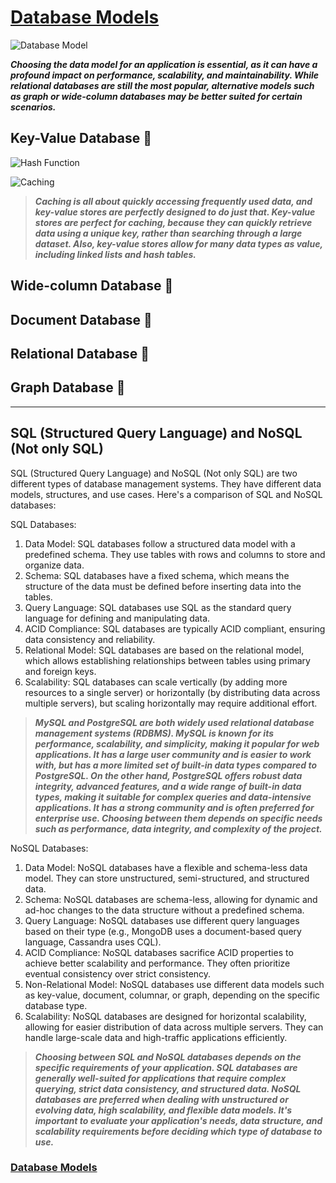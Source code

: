 # [Database Models](https://www.youtube.com/watch?v=9mdadNspP_M&t=1125s&ab_channel=High-PerformanceProgramming)

![Database Model](/images/01.png)

**_Choosing the data model for an application is essential, as it can have a profound impact on performance, scalability, and maintainability. While relational databases are still the most popular, alternative models such as graph or wide-column databases may be better suited for certain scenarios._**

## Key-Value Database 🐇

![Hash Function](/images/image1.png)

![Caching](/images/picture1.png)

> **_Caching is all about quickly accessing frequently used data, and key-value stores are perfectly designed to do just that. Key-value stores are perfect for caching, because they can quickly retrieve data using a unique key, rather than searching through a large dataset. Also, key-value stores allow for many data types as value, including linked lists and hash tables._**

## Wide-column Database 🎡

## Document Database 📑

## Relational Database 👑

## Graph Database 🍇

---

## SQL (Structured Query Language) and NoSQL (Not only SQL)

SQL (Structured Query Language) and NoSQL (Not only SQL) are two different types of database management systems. They have different data models, structures, and use cases. Here's a comparison of SQL and NoSQL databases:

SQL Databases:

1. Data Model: SQL databases follow a structured data model with a predefined schema. They use tables with rows and columns to store and organize data.
2. Schema: SQL databases have a fixed schema, which means the structure of the data must be defined before inserting data into the tables.
3. Query Language: SQL databases use SQL as the standard query language for defining and manipulating data.
4. ACID Compliance: SQL databases are typically ACID compliant, ensuring data consistency and reliability.
5. Relational Model: SQL databases are based on the relational model, which allows establishing relationships between tables using primary and foreign keys.
6. Scalability: SQL databases can scale vertically (by adding more resources to a single server) or horizontally (by distributing data across multiple servers), but scaling horizontally may require additional effort.

> **_MySQL and PostgreSQL are both widely used relational database management systems (RDBMS). MySQL is known for its performance, scalability, and simplicity, making it popular for web applications. It has a large user community and is easier to work with, but has a more limited set of built-in data types compared to PostgreSQL. On the other hand, PostgreSQL offers robust data integrity, advanced features, and a wide range of built-in data types, making it suitable for complex queries and data-intensive applications. It has a strong community and is often preferred for enterprise use. Choosing between them depends on specific needs such as performance, data integrity, and complexity of the project._**

NoSQL Databases:

1. Data Model: NoSQL databases have a flexible and schema-less data model. They can store unstructured, semi-structured, and structured data.
2. Schema: NoSQL databases are schema-less, allowing for dynamic and ad-hoc changes to the data structure without a predefined schema.
3. Query Language: NoSQL databases use different query languages based on their type (e.g., MongoDB uses a document-based query language, Cassandra uses CQL).
4. ACID Compliance: NoSQL databases sacrifice ACID properties to achieve better scalability and performance. They often prioritize eventual consistency over strict consistency.
5. Non-Relational Model: NoSQL databases use different data models such as key-value, document, columnar, or graph, depending on the specific database type.
6. Scalability: NoSQL databases are designed for horizontal scalability, allowing for easier distribution of data across multiple servers. They can handle large-scale data and high-traffic applications efficiently.

> **_Choosing between SQL and NoSQL databases depends on the specific requirements of your application. SQL databases are generally well-suited for applications that require complex querying, strict data consistency, and structured data. NoSQL databases are preferred when dealing with unstructured or evolving data, high scalability, and flexible data models. It's important to evaluate your application's needs, data structure, and scalability requirements before deciding which type of database to use._**

### [Database Models](https://1levelup.dev/blog/5-database-models)
